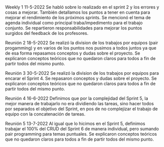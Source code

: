 Weekly 1 11-5-2022
Se habló sobre lo realizado en el sprint 2 y los errores y cosas a mejorar.
También detallamos los puntos a tener en cuenta para mejorar el rendimiento de los próximos sprints.
Se mencionó el tema de agenda individual como principal traba/impedimento para el trabajo conjunto.
Se repartieron responsabilidades para mejorar los puntos surgidos del feedback de los profesores.

Reunión 2 18-5-2022
Se realizó la division de los trabajos por equipos (pair progamming) y en varios de los puntos nos pusimos a todos juntos ya que de esa forma repasamos conceptos y dudas sobre el proyecto. 
Se explicaron conceptos teóricos que no quedaron claros para todos a fin de partir todos del mismo punto.

Reunión 3 30-5-2022 Se realizó la division de los trabajos por equipos para encarar el Sprint 4. Se repasaron conceptos y dudas sobre el proyecto. Se explicaron conceptos teóricos que no quedaron claros para todos a fin de partir todos del mismo punto.

Reunión 4 16-6-2022 Definimos que por la complejidad del Sprint 5, la mejor manera de trabajarlo no era dividiendo las tareas, sino hacer todos por separados el objetivo del Sprint, en pos de no complejizar el trabajo de equipo con la concatenación de tareas.

Reunión 5 13-7-2022 Al igual que lo hicimos en el Sprint 5, definimos trabajar el 100% del CRUD del Sprint 6 de manera individual, pero sumando pair programming para temas puntuales. Se explicaron conceptos teóricos que no quedaron claros para todos a fin de partir todos del mismo punto.
